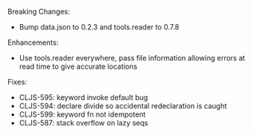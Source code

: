 
Breaking Changes:

* Bump data.json to 0.2.3 and tools.reader to 0.7.8

Enhancements:

* Use tools.reader everywhere, pass file information allowing errors at read time to give accurate locations

Fixes:

* CLJS-595: keyword invoke default bug
* CLJS-594: declare divide so accidental redeclaration is caught
* CLJS-599: keyword fn not idempotent
* CLJS-587: stack overflow on lazy seqs